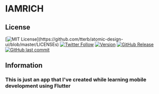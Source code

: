# IAMRICH

## License
[![MIT License](https://img.shields.io/apm/l/atomic-design-ui.svg?)](https://github.com/tterb/atomic-design-ui/blob/master/LICENSEs) [![Twitter Follow](https://img.shields.io/twitter/follow/Ihackthings.svg?style=social)](https://twitter.com/Ihackthings) [![Version](https://badge.fury.io/gh/tterb%2FHyde.svg)](https://badge.fury.io/gh/tterb%2FHyde) [![GitHub Release](https://img.shields.io/github/release/tterb/PlayMusic.svg?style=flat)]() [![GitHub last commit](https://img.shields.io/github/last-commit/google/skia.svg?style=flat)]()

## Information

### This is just an app that I've created while learning mobile development using Flutter

